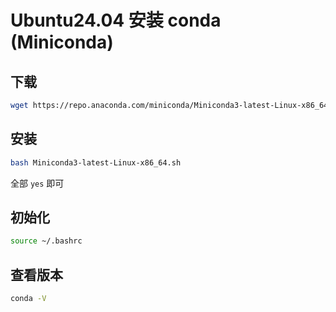 # Ubuntu24.04 安装 conda (Miniconda)

## 下载

```sh
wget https://repo.anaconda.com/miniconda/Miniconda3-latest-Linux-x86_64.sh
```

## 安装

```sh
bash Miniconda3-latest-Linux-x86_64.sh
```

全部 `yes` 即可

## 初始化

```sh
source ~/.bashrc
```

## 查看版本

```sh
conda -V
```